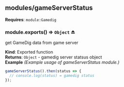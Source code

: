 <a name="module_modules/gameServerStatus"></a>

## modules/gameServerStatus
**Requires**: <code>module:Gamedig</code>  
<a name="exp_module_modules/gameServerStatus--module.exports"></a>

### module.exports() ⇒ <code>Object</code> ⏏
get GameDig data from game server

**Kind**: Exported function  
**Returns**: <code>Object</code> - gamedig server statsus object  
**Example** *(Example usage of gameServerStatus module.)*  
```js
gameServerStatus().then(status => {
  // console.log(status) = gamedig status 
});
```
